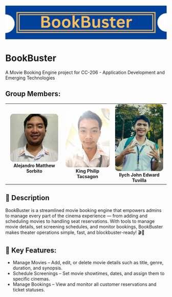 <p align="center"><img src="assets/images/Banner.png" width="900" alt="BookBuster"></p>

# BookBuster

A Movie Booking Engine project for CC-206 - Application Development and Emerging Technologies

<h2>Group Members:</h2>
<table align="center">
  <tr>
    <td align="center">
      <img src="assets/images/Sorbito.jpg" alt="Alejandro Matthew Sorbito" width="150" style="border-radius:10px;"><br>
      <strong>Alejandro Matthew Sorbito</strong>
    </td>
    <td align="center">
      <img src="assets/images/Tacsagon.jpg" alt="King Philip Tacsagon" width="150" style="border-radius:10px;"><br>
      <strong>King Philip Tacsagon</strong>
    </td>
    <td align="center">
      <img src="assets/images/Tuvilla.jpg" alt="Ilych John Edward Tuvilla" width="150" style="border-radius:10px;"><br>
      <strong>Ilych John Edward Tuvilla</strong>
    </td>
  </tr>
</table>

<h2>📃 Description</h2>
<p>BookBuster is a streamlined movie booking engine that empowers admins to manage every part of the cinema experience — from adding and scheduling movies to handling seat reservations. With tools to manage movie details, set screening schedules, and monitor bookings, BookBuster makes theater operations simple, fast, and blockbuster-ready! 🎬🍿</p>

<h2>🔑 Key Features:</h2>
<ul>
<li>Manage Movies – Add, edit, or delete movie details such as title, genre, duration, and synopsis.</li>
<li>Schedule Screenings – Set movie showtimes, dates, and assign them to specific cinemas.</li>
<li>Manage Bookings – View and monitor all customer reservations and ticket statuses.</li>
</ul>